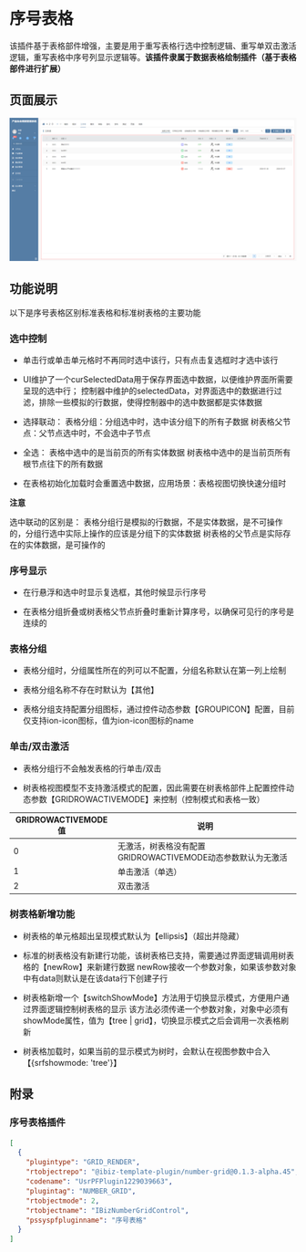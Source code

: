 # 序号表格

该插件基于表格部件增强，主要是用于重写表格行选中控制逻辑、重写单双击激活逻辑，重写表格中序号列显示逻辑等。**该插件隶属于数据表格绘制插件（基于表格部件进行扩展）**


## 页面展示

![image](./public/assets/images/scene.png)


## 功能说明

以下是序号表格区别标准表格和标准树表格的主要功能

### 选中控制

- 单击行或单击单元格时不再同时选中该行，只有点击复选框时才选中该行

- UI维护了一个curSelectedData用于保存界面选中数据，以便维护界面所需要呈现的选中行；
  控制器中维护的selectedData，对界面选中的数据进行过滤，排除一些模拟的行数据，使得控制器中的选中数据都是实体数据

- 选择联动：
  表格分组：分组选中时，选中该分组下的所有子数据
  树表格父节点：父节点选中时，不会选中子节点

- 全选：
  表格中选中的是当前页的所有实体数据
  树表格中选中的是当前页所有根节点往下的所有数据

- 在表格初始化加载时会重置选中数据，应用场景：表格视图切换快速分组时

**注意**

选中联动的区别是：
  表格分组行是模拟的行数据，不是实体数据，是不可操作的，分组行选中实际上操作的应该是分组下的实体数据
  树表格的父节点是实际存在的实体数据，是可操作的

### 序号显示

- 在行悬浮和选中时显示复选框，其他时候显示行序号

- 在表格分组折叠或树表格父节点折叠时重新计算序号，以确保可见行的序号是连续的

### 表格分组

- 表格分组时，分组属性所在的列可以不配置，分组名称默认在第一列上绘制

- 表格分组名称不存在时默认为【其他】

- 表格分组支持配置分组图标，通过控件动态参数【GROUPICON】配置，目前仅支持ion-icon图标，值为ion-icon图标的name

### 单击/双击激活

- 表格分组行不会触发表格的行单击/双击

- 树表格视图模型不支持激活模式的配置，因此需要在树表格部件上配置控件动态参数【GRIDROWACTIVEMODE】来控制（控制模式和表格一致）

| GRIDROWACTIVEMODE值     | 说明                                                         |
| -------- | ------------------------------------------------------------ |
| 0 | 无激活，树表格没有配置GRIDROWACTIVEMODE动态参数默认为无激活 |
| 1 | 单击激活（单选） |
| 2 | 双击激活 |

### 树表格新增功能

- 树表格的单元格超出呈现模式默认为【ellipsis】（超出并隐藏）

- 标准的树表格没有新建行功能，该树表格已支持，需要通过界面逻辑调用树表格的【newRow】来新建行数据
    newRow接收一个参数对象，如果该参数对象中有data则默认是在该data行下创建子行

- 树表格新增一个【switchShowMode】方法用于切换显示模式，方便用户通过界面逻辑控制树表格的显示
    该方法必须传递一个参数对象，对象中必须有showMode属性，值为【tree | grid】，切换显示模式之后会调用一次表格刷新

- 树表格加载时，如果当前的显示模式为树时，会默认在视图参数中合入【{srfshowmode: 'tree'}】


## 附录

### 序号表格插件

```json
[
  {
    "plugintype": "GRID_RENDER",
    "rtobjectrepo": "@ibiz-template-plugin/number-grid@0.1.3-alpha.45",
    "codename": "UsrPFPlugin1229039663",
    "plugintag": "NUMBER_GRID",
    "rtobjectmode": 2,
    "rtobjectname": "IBizNumberGridControl",
    "pssyspfpluginname": "序号表格"
  }
]
```
